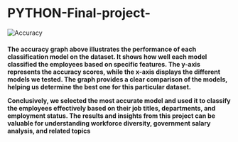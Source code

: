 # PYTHON-Final-project-

![Accuracy](https://github.com/Opee10/Classification-Based-Machine-Learning-Model/assets/106880043/08dd35b1-3026-414b-bd53-5f5a4e44d120)


<h4>The accuracy graph above illustrates the performance of each classification model on the dataset. It shows how well each model classified the employees based on specific features. The y-axis represents the accuracy scores, while the x-axis displays the different models we tested. The graph provides a clear comparison of the models, helping us determine the best one for this particular dataset.

Conclusively, we selected the most accurate model and used it to classify the employees effectively based on their job titles, departments, and employment status. The results and insights from this project can be valuable for understanding workforce diversity, government salary analysis, and related topics</h4>
